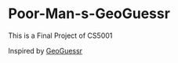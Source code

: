 # Poor-Man-s-GeoGuessr
This is a Final Project of CS5001

Inspired by [GeoGuessr](https://www.geoguessr.com/)

